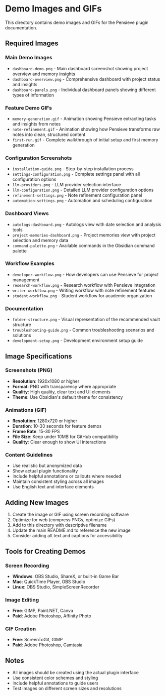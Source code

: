 # Demo Images and GIFs

This directory contains demo images and GIFs for the Pensieve plugin documentation.

## Required Images

### Main Demo Images
- `dashboard-demo.png` - Main dashboard screenshot showing project overview and memory insights
- `dashboard-overview.png` - Comprehensive dashboard with project status and insights
- `dashboard-panels.png` - Individual dashboard panels showing different types of information

### Feature Demo GIFs
- `memory-generation.gif` - Animation showing Pensieve extracting tasks and insights from notes
- `note-refinement.gif` - Animation showing how Pensieve transforms raw notes into clean, structured content
- `first-run.gif` - Complete walkthrough of initial setup and first memory generation

### Configuration Screenshots
- `installation-guide.png` - Step-by-step installation process
- `settings-configuration.png` - Complete settings panel with all configuration options
- `llm-providers.png` - LLM provider selection interface
- `llm-configuration.png` - Detailed LLM provider configuration options
- `refinement-settings.png` - Note refinement configuration panel
- `automation-settings.png` - Automation and scheduling configuration

### Dashboard Views
- `autologs-dashboard.png` - Autologs view with date selection and analysis tools
- `project-memories-dashboard.png` - Project memories view with project selection and memory data
- `command-palette.png` - Available commands in the Obsidian command palette

### Workflow Examples
- `developer-workflow.png` - How developers can use Pensieve for project management
- `research-workflow.png` - Research workflow with Pensieve integration
- `writer-workflow.png` - Writing workflow with note refinement features
- `student-workflow.png` - Student workflow for academic organization

### Documentation
- `folder-structure.png` - Visual representation of the recommended vault structure
- `troubleshooting-guide.png` - Common troubleshooting scenarios and solutions
- `development-setup.png` - Development environment setup guide

## Image Specifications

### Screenshots (PNG)
- **Resolution**: 1920x1080 or higher
- **Format**: PNG with transparency where appropriate
- **Quality**: High quality, clear text and UI elements
- **Theme**: Use Obsidian's default theme for consistency

### Animations (GIF)
- **Resolution**: 1280x720 or higher
- **Duration**: 10-30 seconds for feature demos
- **Frame Rate**: 15-30 FPS
- **File Size**: Keep under 10MB for GitHub compatibility
- **Quality**: Clear enough to show UI interactions

### Content Guidelines
- Use realistic but anonymized data
- Show actual plugin functionality
- Include helpful annotations or callouts where needed
- Maintain consistent styling across all images
- Use English text and interface elements

## Adding New Images

1. Create the image or GIF using screen recording software
2. Optimize for web (compress PNGs, optimize GIFs)
3. Add to this directory with descriptive filename
4. Update the main README.md to reference the new image
5. Consider adding alt text and captions for accessibility

## Tools for Creating Demos

### Screen Recording
- **Windows**: OBS Studio, ShareX, or built-in Game Bar
- **Mac**: QuickTime Player, OBS Studio
- **Linux**: OBS Studio, SimpleScreenRecorder

### Image Editing
- **Free**: GIMP, Paint.NET, Canva
- **Paid**: Adobe Photoshop, Affinity Photo

### GIF Creation
- **Free**: ScreenToGif, GIMP
- **Paid**: Adobe Photoshop, Camtasia

## Notes
- All images should be created using the actual plugin interface
- Use consistent color schemes and styling
- Include helpful annotations to guide users
- Test images on different screen sizes and resolutions 